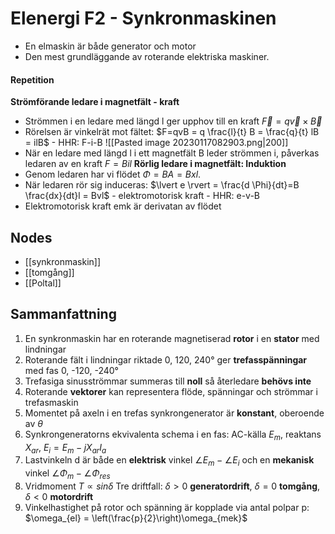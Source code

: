 # Elenergi F2 - Synkronmaskinen
- En elmaskin är både generator och motor
- Den mest grundläggande av roterande elektriska maskiner.

#### Repetition
**Strömförande ledare i magnetfält - kraft**
- Strömmen i en ledare med längd l ger upphov till en kraft $\vec{F} = q \vec{v} \times \vec{B}$
- Rörelsen är vinkelrät mot fältet: $F=qvB = q \frac{l}{t} B = \frac{q}{t} lB = ilB$
			- HHR: F-i-B
![[Pasted image 20230117082903.png|200]]
- När en ledare med längd l i ett magnetfält B leder strömmen i, påverkas ledaren av en kraft $F = Bil$ 
**Rörlig ledare i magnetfält: Induktion**
- Genom ledaren har vi flödet $\Phi = BA = Bxl$.
- När ledaren rör sig induceras: $\lvert e \rvert = \frac{d \Phi}{dt}=B \frac{dx}{dt}l = Bvl$
			- elektromotorisk kraft
			- HHR: e-v-B
- Elektromotorisk kraft emk är derivatan av flödet

## Nodes
- [[synkronmaskin]]
- [[tomgång]]
- [[Poltal]]

## Sammanfattning
1. En synkronmaskin har en roterande magnetiserad **rotor** i en **stator** med lindningar 
2. Roterande fält i lindningar riktade 0, 120, 240° ger **trefasspänningar** med fas 0, -120, -240° 
3. Trefasiga sinusströmmar summeras till **noll** så återledare **behövs inte** 
4. Roterande **vektorer** kan representera flöde, spänningar och strömmar i trefasmaskin 
5. Momentet på axeln i en trefas synkrongenerator är **konstant**, oberoende av $\theta$ 
6. Synkrongeneratorns ekvivalenta schema i en fas: AC-källa $E_{m}$, reaktans $X_{ar}$, $E_{i} = E_{m}-jX_{ar}I_{a}$
7. Lastvinkeln d är både en **elektrisk** vinkel $\angle E_{m} - \angle E_{i}$ och en **mekanisk** vinkel $\angle \Phi_{m} - \angle \Phi_{res}$ 
8. Vridmoment $T \propto sin \delta$ Tre driftfall: $\delta > 0$ **generatordrift**, $\delta = 0$ **tomgång**, $\delta < 0$ **motordrift** 
9. Vinkelhastighet på rotor och spänning är kopplade via antal polpar p: $\omega_{el} = \left(\frac{p}{2}\right)\omega_{mek}$
